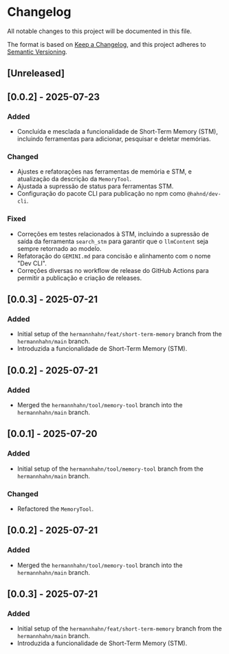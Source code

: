 # Changelog

All notable changes to this project will be documented in this file.

The format is based on [Keep a Changelog](https://keepachangelog.com/en/1.0.0/),
and this project adheres to [Semantic Versioning](https://semver.org/spec/v2.0.0.html).

## [Unreleased]


## [0.0.2] - 2025-07-23

### Added

- Concluída e mesclada a funcionalidade de Short-Term Memory (STM), incluindo ferramentas para adicionar, pesquisar e deletar memórias.

### Changed

- Ajustes e refatorações nas ferramentas de memória e STM, e atualização da descrição da `MemoryTool`.
- Ajustada a supressão de status para ferramentas STM.
- Configuração do pacote CLI para publicação no npm como `@hahnd/dev-cli`.

### Fixed

- Correções em testes relacionados à STM, incluindo a supressão de saída da ferramenta `search_stm` para garantir que o `llmContent` seja sempre retornado ao modelo.
- Refatoração do `GEMINI.md` para concisão e alinhamento com o nome "Dev CLI".
- Correções diversas no workflow de release do GitHub Actions para permitir a publicação e criação de releases.

## [0.0.3] - 2025-07-21

### Added

- Initial setup of the `hermannhahn/feat/short-term-memory` branch from the `hermannhahn/main` branch.
- Introduzida a funcionalidade de Short-Term Memory (STM).

## [0.0.2] - 2025-07-21

### Added

- Merged the `hermannhahn/tool/memory-tool` branch into the `hermannhahn/main` branch.

## [0.0.1] - 2025-07-20

### Added

- Initial setup of the `hermannhahn/tool/memory-tool` branch from the `hermannhahn/main` branch.

### Changed

- Refactored the `MemoryTool`.

## [0.0.2] - 2025-07-21

### Added

- Merged the `hermannhahn/tool/memory-tool` branch into the `hermannhahn/main` branch.

## [0.0.3] - 2025-07-21

### Added

- Initial setup of the `hermannhahn/feat/short-term-memory` branch from the `hermannhahn/main` branch.
- Introduzida a funcionalidade de Short-Term Memory (STM).
